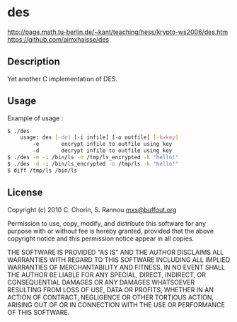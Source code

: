 # des

http://page.math.tu-berlin.de/~kant/teaching/hess/krypto-ws2006/des.htm
https://github.com/aimxhaisse/des

## Description
Yet another C implementation of DES.

## Usage
Example of usage :
```sh
$ ./des
    usage: des [-de] [-i infile] [-o outfile] [-k=key]
        -e       encrypt infile to outfile using key
        -d       decrypt infile to outfile using key
$ ./des -e -i /bin/ls -o /tmp/ls_encrypted -k "hello!"
$ ./des -d -i /bin/ls_encrypted -o /tmp/ls -k "hello!"
$ diff /tmp/ls /bin/ls
```

## License
Copyright (c) 2010 C. Chorin, S. Rannou <mxs@buffout.org>

Permission to use, copy, modify, and distribute this software for any
purpose with or without fee is hereby granted, provided that the above
copyright notice and this permission notice appear in all copies.

THE SOFTWARE IS PROVIDED "AS IS" AND THE AUTHOR DISCLAIMS ALL WARRANTIES
WITH REGARD TO THIS SOFTWARE INCLUDING ALL IMPLIED WARRANTIES OF
MERCHANTABILITY AND FITNESS. IN NO EVENT SHALL THE AUTHOR BE LIABLE FOR
ANY SPECIAL, DIRECT, INDIRECT, OR CONSEQUENTIAL DAMAGES OR ANY DAMAGES
WHATSOEVER RESULTING FROM LOSS OF USE, DATA OR PROFITS, WHETHER IN AN
ACTION OF CONTRACT, NEGLIGENCE OR OTHER TORTIOUS ACTION, ARISING OUT OF
OR IN CONNECTION WITH THE USE OR PERFORMANCE OF THIS SOFTWARE.
